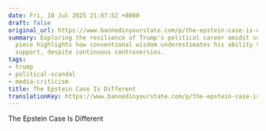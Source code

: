 ```yaml
---
date: Fri, 18 Jul 2025 21:07:52 +0000
draft: false
original_url: https://www.bannedinyourstate.com/p/the-epstein-case-is-different
summary: Exploring the resilience of Trump's political career amidst scandals, this
  piece highlights how conventional wisdom underestimates his ability to maintain
  support, despite continuous controversies.
tags:
- trump
- political-scandal
- media-criticism
title: The Epstein Case Is Different
translationKey: https://www.bannedinyourstate.com/p/the-epstein-case-is-different
---
```


The Epstein Case Is Different